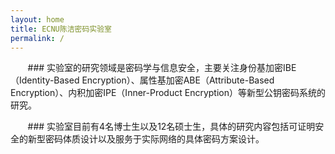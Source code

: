 ```yaml
---
layout: home
title: ECNU陈洁密码实验室
permalink: /
---
```



&nbsp;&nbsp;&nbsp;&nbsp;&nbsp;&nbsp;&nbsp;### 实验室的研究领域是密码学与信息安全，主要关注身份基加密IBE（Identity-Based Encryption）、属性基加密ABE（Attribute-Based Encryption）、内积加密IPE（Inner-Product Encryption）等新型公钥密码系统的研究。

&nbsp;&nbsp;&nbsp;&nbsp;&nbsp;&nbsp;&nbsp;### 实验室目前有4名博士生以及12名硕士生，具体的研究内容包括可证明安全的新型密码体质设计以及服务于实际网络的具体密码方案设计。
